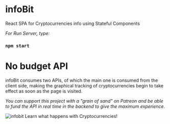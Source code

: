 # infoBit
React SPA for Cryptocurrencies info using Stateful Components

*For Run Server, type:*
### `npm start`

# No budget API
infoBit consumes two APIs, of which the main one is consumed from the client side, making the graphical tracking of cryptocurrencies begin to take effect as soon as the page is visited.

*You can support this project with a "grain of sand" on Patreon and be able to fund the API in real time in the backend to give the maximum experience.*

<img src="http://infobit.herokuapp.com/static/media/infoBit-logo-black.f5eb40e9.png" alt="infobit"/>
Learn what happens with Cryptocurrencies!
